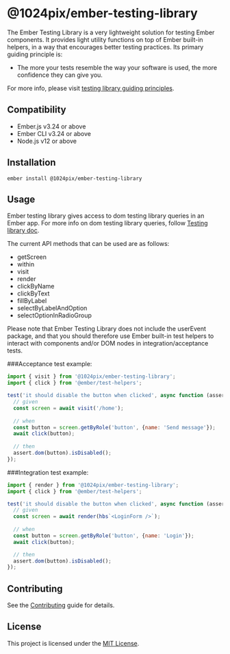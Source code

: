 @1024pix/ember-testing-library
==============================================================================

The Ember Testing Library is a very lightweight solution for testing Ember components. It provides light utility functions on top of Ember built-in helpers, in a way that encourages better testing practices. Its primary guiding principle is:

- The more your tests resemble the way your software is used, the more confidence they can give you.

For more info, please visit [testing library guiding principles](
https://testing-library.com/docs/guiding-principles).


Compatibility
------------------------------------------------------------------------------

* Ember.js v3.24 or above
* Ember CLI v3.24 or above
* Node.js v12 or above


Installation
------------------------------------------------------------------------------

```
ember install @1024pix/ember-testing-library
```


Usage
------------------------------------------------------------------------------

Ember testing library gives access to dom testing library queries in an Ember app. For more info on dom testing library queries, follow [Testing library doc](https://testing-library.com/docs/dom-testing-library/api/).

The current API methods that can be used are as follows: 

- getScreen
- within
- visit
- render
- clickByName
- clickByText
- fillByLabel
- selectByLabelAndOption
- selectOptionInRadioGroup

Please note that Ember Testing Library does not include the userEvent package, and that you should therefore use Ember built-in test helpers to interact with components and/or DOM nodes in integration/acceptance tests.

###Acceptance test example: 
```js
import { visit } from '@1024pix/ember-testing-library';
import { click } from '@ember/test-helpers';

test('it should disable the button when clicked', async function (assert) {
  // given  
  const screen = await visit('/home');
    
  // when
  const button = screen.getByRole('button', {name: 'Send message'});
  await click(button);
  
  // then
  assert.dom(button).isDisabled();
});
```

###Integration test example:
```js
import { render } from '@1024pix/ember-testing-library';
import { click } from '@ember/test-helpers';

test('it should disable the button when clicked', async function (assert) {
  // given  
  const screen = await render(hbs`<LoginForm />`);
  
  // when
  const button = screen.getByRole('button', {name: 'Login'});
  await click(button);

  // then
  assert.dom(button).isDisabled();
});
```

Contributing
------------------------------------------------------------------------------

See the [Contributing](CONTRIBUTING.md) guide for details.


License
------------------------------------------------------------------------------

This project is licensed under the [MIT License](LICENSE.md).
